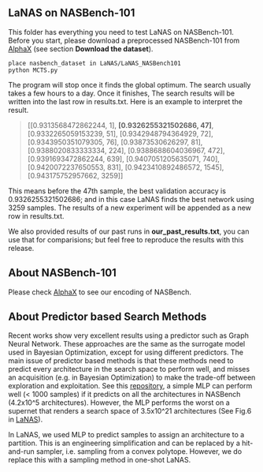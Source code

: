 ## LaNAS on NASBench-101

This folder has everything you need to test LaNAS on NASBench-101. Before you start, please download a preprocessed NASBench-101 from <a href="https://github.com/linnanwang/AlphaX-NASBench101">AlphaX</a> (see section <b>Download the dataset</b>).
```
place nasbench_dataset in LaNAS/LaNAS_NASBench101
python MCTS.py
```
The program will stop once it finds the global optimum. The search usually takes a few hours to a day. Once it finishes, The search results will be written into the last row in results.txt. Here is an example to interpret the result.

>[[0.9313568472862244, 1], <b>[0.9326255321502686, 47]</b>, [0.9332265059153239, 51], [0.9342948794364929, 72], [0.9343950351079305, 76], [0.93873530626297, 81], [0.9388020833333334, 224], [0.9388688604036967, 472], [0.9391693472862244, 639], [0.9407051205635071, 740], [0.9420072237650553, 831], [0.9423410892486572, 1545], [0.943175752957662, 3259]]

This means before the 47th sample, the best validation accuracy is 0.9326255321502686; and in this case LaNAS finds the best network using 3259 samples. The results of a new experiment will be appended as a new row in results.txt.

We also provided results of our past runs in <b>our_past_results.txt</b>, you can use that for comparisions; but feel free to reproduce the results with this release.

## About NASBench-101
Please check <a href="https://github.com/linnanwang/AlphaX-NASBench101">AlphaX</a> to see our encoding of NASBench.

## About Predictor based Search Methods
Recent works show very excellent results using a predictor such as Graph Neural Network. These approaches are the same as the surrogate model used in Bayesian Optimization, except for using different predictors. The main issue of predictor based methods is that these methods need to predict every architecture in the search space to perform well, and misses an acquisition (e.g. in Bayesian Optimization) to make the trade-off between exploration and exploitation. See this <a href="https://github.com/linnanwang/MLP-NASBench-101">repository</a>, a simple MLP can perform well (< 1000 samples) if it predicts on all the architectures in NASBench (4.2x10^5 architectures). However, the MLP performs the worst on a supernet that renders a search space of 3.5x10^21 architectures (See Fig.6 in <a href="https://linnanwang.github.io/latent-actions.pdf">LaNAS</a>).

In LaNAS, we used MLP to predict samples to assign an architecture to a partition. This is an engineering simplification and can be replaced by a hit-and-run sampler, i.e. sampling from a convex polytope. However, we do replace this with a sampling method in one-shot LaNAS.
